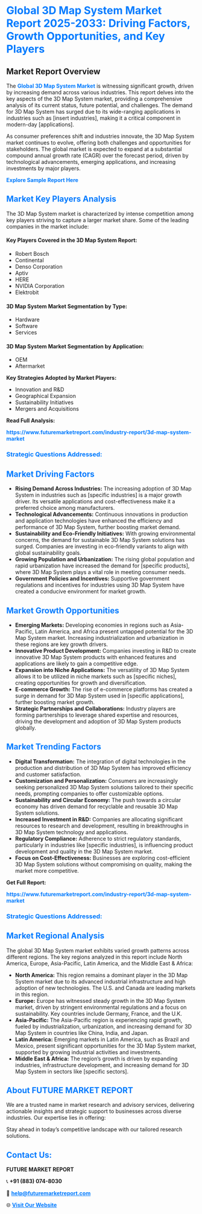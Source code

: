 <h1 style="color: #007BFF;">Global 3D Map System Market Report 2025-2033: Driving Factors, Growth Opportunities, and Key Players</h1>

<section id="overview">
<h2>Market Report Overview</h2>
<p>The <a href="https://www.futuremarketreport.com/industry-report/3d-map-system-market" style="color: #007BFF; text-decoration: none;"><strong>Global 3D Map System Market</strong></a> is witnessing significant growth, driven by increasing demand across various industries. This report delves into the key aspects of the 3D Map System market, providing a comprehensive analysis of its current status, future potential, and challenges. The demand for 3D Map System has surged due to its wide-ranging applications in industries such as [insert industries], making it a critical component in modern-day [applications].</p>
<p>As consumer preferences shift and industries innovate, the 3D Map System market continues to evolve, offering both challenges and opportunities for stakeholders. The global market is expected to expand at a substantial compound annual growth rate (CAGR) over the forecast period, driven by technological advancements, emerging applications, and increasing investments by major players.</p>
</section>

<section id="overview">
<p><a href="https://www.futuremarketreport.com/request-sample/reportId=59562" style="color: #007BFF; text-decoration: none;"><strong>Explore Sample Report Here</strong></a></p>
</section>

<section id="key-players">
<h2 style="color: #007BFF;">Market Key Players Analysis</h2>
<p>The 3D Map System market is characterized by intense competition among key players striving to capture a larger market share. Some of the leading companies in the market include:</p>
<h4>Key Players Covered in the 3D Map System Report:</h4>
<ul><li>Robert Bosch</li><li>Continental</li><li>Denso Corporation</li><li>Aptiv</li><li>HERE</li><li>NVIDIA Corporation</li><li>Elektrobit</li></ul>
<h4>3D Map System Market Segmentation by Type:</h4>
<ul><li>Hardware</li><li>Software</li><li>Services</li></ul>

<h4>3D Map System Market Segmentation by Application:</h4>
<ul><li>OEM</li><li>Aftermarket</li></ul>
<p><strong>Key Strategies Adopted by Market Players:</strong></p>
<ul>
<li>Innovation and R&D</li>
<li>Geographical Expansion</li>
<li>Sustainability Initiatives</li>
<li>Mergers and Acquisitions</li>
</ul>
</section>

<section>
<p><strong>Read Full Analysis: </strong></p><a href="https://www.futuremarketreport.com/industry-report/3d-map-system-market" style="color: #007BFF; text-decoration: none;"><strong>https://www.futuremarketreport.com/industry-report/3d-map-system-market</strong></a>
<h3 style="color: #007BFF;">Strategic Questions Addressed:</h3>
</section>

<section id="driving-factors">
<h2 style="color: #007BFF;">Market Driving Factors</h2>
<ul>
<li><strong>Rising Demand Across Industries:</strong> The increasing adoption of 3D Map System in industries such as [specific industries] is a major growth driver. Its versatile applications and cost-effectiveness make it a preferred choice among manufacturers.</li>
<li><strong>Technological Advancements:</strong> Continuous innovations in production and application technologies have enhanced the efficiency and performance of 3D Map System, further boosting market demand.</li>
<li><strong>Sustainability and Eco-Friendly Initiatives:</strong> With growing environmental concerns, the demand for sustainable 3D Map System solutions has surged. Companies are investing in eco-friendly variants to align with global sustainability goals.</li>
<li><strong>Growing Population and Urbanization:</strong> The rising global population and rapid urbanization have increased the demand for [specific products], where 3D Map System plays a vital role in meeting consumer needs.</li>
<li><strong>Government Policies and Incentives:</strong> Supportive government regulations and incentives for industries using 3D Map System have created a conducive environment for market growth.</li>
</ul>
</section>

<section id="growth-opportunities">
<h2 style="color: #007BFF;">Market Growth Opportunities</h2>
<ul>
<li><strong>Emerging Markets:</strong> Developing economies in regions such as Asia-Pacific, Latin America, and Africa present untapped potential for the 3D Map System market. Increasing industrialization and urbanization in these regions are key growth drivers.</li>
<li><strong>Innovative Product Development:</strong> Companies investing in R&D to create innovative 3D Map System products with enhanced features and applications are likely to gain a competitive edge.</li>
<li><strong>Expansion into Niche Applications:</strong> The versatility of 3D Map System allows it to be utilized in niche markets such as [specific niches], creating opportunities for growth and diversification.</li>
<li><strong>E-commerce Growth:</strong> The rise of e-commerce platforms has created a surge in demand for 3D Map System used in [specific applications], further boosting market growth.</li>
<li><strong>Strategic Partnerships and Collaborations:</strong> Industry players are forming partnerships to leverage shared expertise and resources, driving the development and adoption of 3D Map System products globally.</li>
</ul>
</section>

<section id="trending-factors">
<h2 style="color: #007BFF;">Market Trending Factors</h2>
<ul>
<li><strong>Digital Transformation:</strong> The integration of digital technologies in the production and distribution of 3D Map System has improved efficiency and customer satisfaction.</li>
<li><strong>Customization and Personalization:</strong> Consumers are increasingly seeking personalized 3D Map System solutions tailored to their specific needs, prompting companies to offer customizable options.</li>
<li><strong>Sustainability and Circular Economy:</strong> The push towards a circular economy has driven demand for recyclable and reusable 3D Map System solutions.</li>
<li><strong>Increased Investment in R&D:</strong> Companies are allocating significant resources to research and development, resulting in breakthroughs in 3D Map System technology and applications.</li>
<li><strong>Regulatory Compliance:</strong> Adherence to strict regulatory standards, particularly in industries like [specific industries], is influencing product development and quality in the 3D Map System market.</li>
<li><strong>Focus on Cost-Effectiveness:</strong> Businesses are exploring cost-efficient 3D Map System solutions without compromising on quality, making the market more competitive.</li>
</ul>
</section>

<section>
<p><strong>Get Full Report: </strong></p><a href="https://www.futuremarketreport.com/industry-report/3d-map-system-market" style="color: #007BFF; text-decoration: none;"><strong>https://www.futuremarketreport.com/industry-report/3d-map-system-market</strong></a>
<h3 style="color: #007BFF;">Strategic Questions Addressed:</h3>
</section>


<section id="regional-analysis">
<h2 style="color: #007BFF;">Market Regional Analysis</h2>
<p>The global 3D Map System market exhibits varied growth patterns across different regions. The key regions analyzed in this report include North America, Europe, Asia-Pacific, Latin America, and the Middle East & Africa:</p>
<ul>
<li><strong>North America:</strong> This region remains a dominant player in the 3D Map System market due to its advanced industrial infrastructure and high adoption of new technologies. The U.S. and Canada are leading markets in this region.</li>
<li><strong>Europe:</strong> Europe has witnessed steady growth in the 3D Map System market, driven by stringent environmental regulations and a focus on sustainability. Key countries include Germany, France, and the U.K.</li>
<li><strong>Asia-Pacific:</strong> The Asia-Pacific region is experiencing rapid growth, fueled by industrialization, urbanization, and increasing demand for 3D Map System in countries like China, India, and Japan.</li>
<li><strong>Latin America:</strong> Emerging markets in Latin America, such as Brazil and Mexico, present significant opportunities for the 3D Map System market, supported by growing industrial activities and investments.</li>
<li><strong>Middle East & Africa:</strong> The region’s growth is driven by expanding industries, infrastructure development, and increasing demand for 3D Map System in sectors like [specific sectors].</li>
</ul>
</section>

<footer>
<h2 style="color: #007BFF;">About FUTURE MARKET REPORT</h2>
<p>We are a trusted name in market research and advisory services, delivering actionable insights and strategic support to businesses across diverse industries. Our expertise lies in offering:</p>

<p>Stay ahead in today’s competitive landscape with our tailored research solutions.</p>

<h2 style="color: #007BFF;">Contact Us:</h2>
<p><strong>FUTURE MARKET REPORT</strong></p>
<p>📞 <strong>+91 (883) 074-8030</strong></p>
<p>📧 <strong><a href="mailto:help@futuremarketreport.com" style="color: #007BFF;">help@futuremarketreport.com</a></strong></p>
<p>🌐 <strong><a href="https://www.futuremarketreport.com/" style="color: #007BFF;">Visit Our Website</a></strong></p>
</footer>